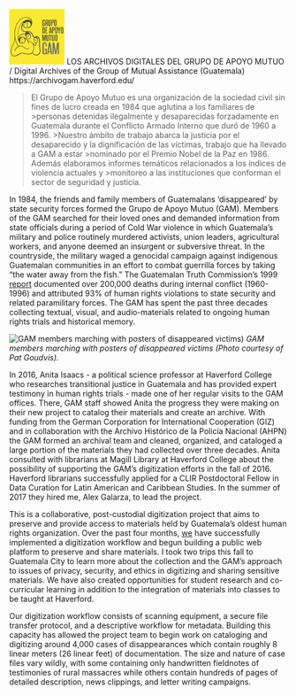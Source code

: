 <img src="https://github.com/HCDigitalScholarship/GAM/raw/master/gam_app/static/Logo_01.png" alt="GAM logo" height="100" width="100"/>
LOS ARCHIVOS DIGITALES DEL GRUPO DE APOYO MUTUO / Digital Archives of the Group of Mutual Assistance (Guatemala)
https://archivogam.haverford.edu/

>El Grupo de Apoyo Mutuo es una organización de la sociedad civil sin fines de lucro creada en 1984 que aglutina a los familiares de >personas detenidas ilegalmente y desaparecidas forzadamente en Guatemala durante el Conflicto Armado Interno que duró de 1960 a 1996. >Nuestro ámbito de trabajo abarca la justicia por el desaparecido y la dignificación de las víctimas, trabajo que ha llevado a GAM a estar >nominado por el Premio Nobel de la Paz en 1986. Además elaboramos informes temáticos relacionados a los índices de violencia actuales y >monitoreo a las instituciones que conforman el sector de seguridad y justicia.

<p>In 1984, the friends and family members of Guatemalans ‘disappeared’ by state security forces formed the Grupo de Apoyo Mutuo (GAM). Members of the GAM searched for their loved ones and demanded information from state officials during a period of Cold War violence in which Guatemala’s military and police routinely murdered activists, union leaders, agricultural workers, and anyone deemed an insurgent or subversive threat. In the countryside, the military waged a genocidal campaign against indigenous Guatemalan communities in an effort to combat guerrilla forces by taking “the water away from the fish.” The Guatemalan Truth Commission’s 1999 <a href="https://www.usip.org/publications/1997/02/truth-commission-guatemala">report</a> documented over 200,000 deaths during internal conflict (1960-1996) and attributed 93% of human rights violations to state security and related paramilitary forces. The GAM has spent the past three decades collecting textual, visual, and audio-materials related to ongoing human rights trials and historical memory.</p>

<p><img src="http://ds.haverford.edu/gam-archive/images/marcha.jpg" alt="GAM members marching with posters of disappeared victims)" height="520.44" width="740"/>
<em>GAM members marching with posters of disappeared victims (Photo courtesy of Pat Goudvis).</em></p>

<p>In 2016, Anita Isaacs - a political science professor at Haverford College who researches transitional justice in Guatemala and has provided expert testimony in human rights trials - made one of her regular visits to the GAM offices. There, GAM staff showed Anita the progress they were making on their new project to catalog their materials and create an archive. With funding from the German Corporation for International Cooperation (GIZ) and in collaboration with the Archivo Histórico de la Policía Nacional (AHPN) the GAM formed an archival team and cleaned, organized, and cataloged a large portion of the materials they had collected over three decades. Anita consulted with librarians at Magill Library at Haverford College about the possibility of supporting the GAM’s digitization efforts in the fall of 2016. Haverford librarians successfully applied for a CLIR Postdoctoral Fellow in Data Curation for Latin American and Caribbean Studies. In the summer of 2017 they hired me, Alex Galarza, to lead the project.</p>

<p>This is a collaborative, post-custodial digitization project that aims to preserve and provide access to materials held by Guatemala’s oldest human rights organization. Over the past four months, <a href="http://ds.haverford.edu/gam-archive/people/">we</a> have successfully implemented a digitization workflow and begun building a public web platform to preserve and share materials. I took two trips this fall to Guatemala City to learn more about the collection and the GAM’s approach to issues of privacy, security, and ethics in digitizing and sharing sensitive materials. We have also created opportunities for student research and co-curricular learning in addition to the integration of materials into classes to be taught at Haverford.</p>

<p>Our digitization workflow consists of scanning equipment, a secure file transfer protocol, and a descriptive workflow for metadata. Building this capacity has allowed the project team to begin work on cataloging and digitizing around 4,000 cases of disappearances which contain roughly 8 linear meters (26 linear feet) of documentation. The size and nature of case files vary wildly, with some containing only handwritten fieldnotes of testimonies of rural massacres while others contain hundreds of pages of detailed description, news clippings, and letter writing campaigns.</p>
